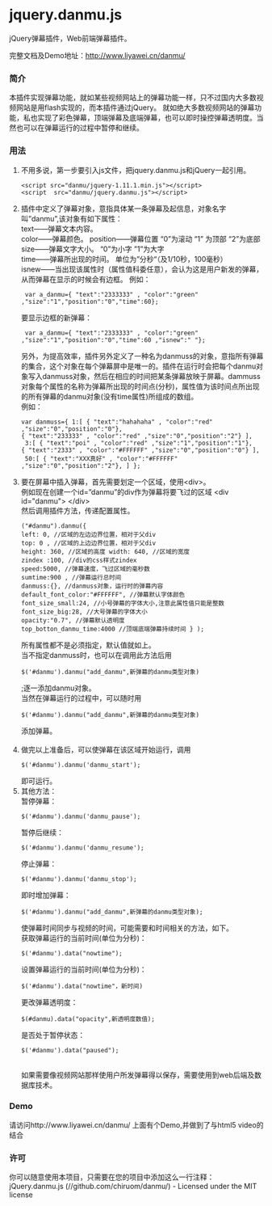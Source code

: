 # jquery.danmu.js
jQuery弹幕插件，Web前端弹幕插件。

完整文档及Demo地址：http://www.liyawei.cn/danmu/

<h3>简介</h3>

本插件实现弹幕功能，就如某些视频网站上的弹幕功能一样，只不过国内大多数视频网站是用flash实现的，而本插件通过jQuery。
就如绝大多数视频网站的弹幕功能，私也实现了彩色弹幕，顶端弹幕及底端弹幕，也可以即时操控弹幕透明度。当然也可以在弹幕运行的过程中暂停和继续。

<h3>用法</h3>

<p>
              <ol>
            <li>不用多说，第一步要引入js文件，把jquery.danmu.js和jQuery一起引用。
<pre><code class="language-html">&lt;script src=&quot;danmu/jquery-1.11.1.min.js&quot;&gt;&lt;/script&gt; 
&lt;script  src=&quot;danmu/jquery.danmu.js&quot;&gt;&lt;/script&gt;</code></pre>
            </li>
            <li>
              插件中定义了弹幕对象，意指具体某一条弹幕及起信息，对象名字叫”danmu”,该对象有如下属性：<br> 
              text——弹幕文本内容。 <br>
              color——弹幕颜色。 position——弹幕位置 “0”为滚动 “1” 为顶部 “2”为底部 <br>
              size——弹幕文字大小。 “0”为小字 ”1”为大字<br> 
              time——弹幕所出现的时间。 单位为”分秒“（及1/10秒，100毫秒）<br>
              isnew——当出现该属性时（属性值科委任意），会认为这是用户新发的弹幕，从而弹幕在显示的时候会有边框。
               例如：
               <pre><code class="language-js"> var a_danmu={ &quot;text&quot;:&quot;2333333&quot; , &quot;color&quot;:&quot;green&quot; ,&quot;size&quot;:&quot;1&quot;,&quot;position&quot;:&quot;0&quot;,&quot;time&quot;:60}; </code></pre>
               要显示边框的新弹幕：
                    <pre><code class="language-js"> var a_danmu={ &quot;text&quot;:&quot;2333333&quot; , &quot;color&quot;:&quot;green&quot; ,&quot;size&quot;:&quot;1&quot;,&quot;position&quot;:&quot;0&quot;,&quot;time&quot;:60 ,&quot;isnew&quot;:&quot; &quot;}; </code></pre>
               另外，为提高效率，插件另外定义了一种名为danmuss的对象，意指所有弹幕的集合，这个对象在每个弹幕屏中是唯一的。插件在运行时会把每个danmu对象写入danmuss对象，然后在相应的时间把某条弹幕放映于屏幕。dammuss对象每个属性的名称为弹幕所出现的时间点(分秒)，属性值为该时间点所出现的所有弹幕的danmu对象(没有time属性)所组成的数组。<br>
               例如： 
<pre><code class="language-js">var danmuss={ 1:[ { &quot;text&quot;:&quot;hahahaha&quot; , &quot;color&quot;:&quot;red&quot; ,&quot;size&quot;:&quot;0&quot;,&quot;position&quot;:&quot;0&quot;}, <br>{ &quot;text&quot;:&quot;233333&quot; , &quot;color&quot;:&quot;red&quot; ,&quot;size&quot;:&quot;0&quot;,&quot;position&quot;:&quot;2&quot;} ],<br> 3:[ { &quot;text&quot;:&quot;poi&quot; , &quot;color&quot;:&quot;red&quot; ,&quot;size&quot;:&quot;1&quot;,&quot;position&quot;:&quot;1&quot;}, <br>{ &quot;text&quot;:&quot;2333&quot; , &quot;color&quot;:&quot;#FFFFFF&quot; ,&quot;size&quot;:&quot;0&quot;,&quot;position&quot;:&quot;0&quot;} ],<br> 50:[ { &quot;text&quot;:&quot;XXX真好&quot; , &quot;color&quot;:&quot;#FFFFFF&quot; ,&quot;size&quot;:&quot;0&quot;,&quot;position&quot;:&quot;2&quot;}, ] };</code></pre> 
            </li>
            <li>
            要在屏幕中插入弹幕，首先需要划定一个区域，使用&lt;div&gt;。 <br>例如现在创建一个id=”danmu”的div作为弹幕将要飞过的区域 &lt;div id=&quot;danmu&quot;&gt; &lt;/div&gt; <br>然后调用插件方法，传递配置属性。<br>
<pre><code class="language-js">(&quot;#danmu&quot;).danmu({
left: 0, //区域的左边边界位置，相对于父div 
top: 0 , //区域的上边边界位置，相对于父div 
height: 360, //区域的高度 width: 640, //区域的宽度 
zindex :100, //div的css样式zindex
speed:5000, //弹幕速度，飞过区域的毫秒数 
sumtime:900 , //弹幕运行总时间
danmuss:{}, //danmuss对象，运行时的弹幕内容 
default_font_color:&quot;#FFFFFF&quot;, //弹幕默认字体颜色 
font_size_small:24, //小号弹幕的字体大小,注意此属性值只能是整数
font_size_big:28, //大号弹幕的字体大小 
opacity:&quot;0.7&quot;, //弹幕默认透明度 
top_botton_danmu_time:4000 //顶端底端弹幕持续时间 } );</code></pre> 
所有属性都不是必须指定，默认值就如上。<br>
当不指定danmuss时，也可以在调用此方法后用
<pre><code class="language-js">$('#danmu').danmu(&quot;add_danmu&quot;,新弹幕的danmu类型对象)</code></pre>
;逐一添加danmu对象。 <br>
当然在弹幕运行的过程中，可以随时用 <pre><code class="language-js">$('#danmu').danmu(&quot;add_danmu&quot;,新弹幕的danmu类型对象) </code></pre>添加弹幕。 <br>
<br> 
</li>
<li>
做完以上准备后，可以使弹幕在该区域开始运行，调用<pre><code class="language-js">$('#danmu').danmu('danmu_start'); </code></pre>即可运行。<br> 
</li>
<li>
其他方法：<br> 暂停弹幕：<pre><code class="language-js">$('#danmu').danmu('danmu_pause'); </code></pre> 
暂停后继续：<pre><code class="language-js">$('#danmu').danmu('danmu_resume'); </code></pre>
停止弹幕：<pre><code class="language-js">$('#danmu').danmu('danmu_stop');  </code></pre>
即时增加弹幕：<pre><code class="language-js">$('#danmu').danmu(&quot;add_danmu&quot;,新弹幕的danmu类型对象); </code></pre>使弹幕时间同步与视频的时间，可能需要和时间相关的方法，如下。<br>
获取弹幕运行的当前时间(单位为分秒)：<pre><code class="language-js">$('#danmu').data(&quot;nowtime&quot;); </code></pre> 
设置弹幕运行的当前时间(单位为分秒)：<pre><code class="language-js">$('#danmu').data(&quot;nowtime&quot;，新时间)  </code></pre> 
更改弹幕透明度：<pre><code class="language-js">$(#danmu).data(&quot;opacity&quot;,新透明度数值);</code></pre> 是否处于暂停状态：<pre><code class="language-js">$('#danmu').data("paused");</code></pre>
<br>如果需要像视频网站那样使用户所发弹幕得以保存，需要使用到web后端及数据库技术。

</li>
</ol>
<h3>Demo</h3>
<p>请访问http://www.liyawei.cn/danmu/  上面有个Demo,并做到了与html5 video的结合</p> 
<h3>许可</h3>
<p>你可以随意使用本项目，只需要在您的项目中添加这么一行注释：<br>
jQuery.danmu.js (//github.com/chiruom/danmu/) - Licensed under the MIT license</p> 
